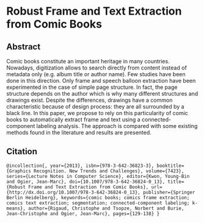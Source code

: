 Robust Frame and Text Extraction from Comic Books
===============================================

Abstract
------------------------------------------------
Comic books constitute an important heritage in many countries. Nowadays, digitization allows to search directly from content instead of metadata only (e.g. album title or author name). Few studies have been done in this direction. Only frame and speech balloon extraction have been experimented in the case of simple page structure. In fact, the page structure depends on the author which is why many different structures and drawings exist. Despite the differences, drawings have a common characteristic because of design process: they are all surrounded by a black line. In this paper, we propose to rely on this particularity of comic books to automatically extract frame and text using a connected-component labeling analysis. The approach is compared with some existing methods found in the literature and results are presented.

Citation
-------------------------------------------------
`@incollection{,
year={2013},
isbn={978-3-642-36823-3},
booktitle={Graphics Recognition. New Trends and Challenges},
volume={7423},
series={Lecture Notes in Computer Science},
editor={Kwon, Young-Bin and Ogier, Jean-Marc},
doi={10.1007/978-3-642-36824-0_13},
title={Robust Frame and Text Extraction from Comic Books},
url={http://dx.doi.org/10.1007/978-3-642-36824-0_13},
publisher={Springer Berlin Heidelberg},
keywords={comic books; comics frame extraction; comics text extraction; segmentation; connected-component labeling; k-means},
author={Rigaud, Christophe and Tsopze, Norbert and Burie, Jean-Christophe and Ogier, Jean-Marc},
pages={129-138}
}
`
